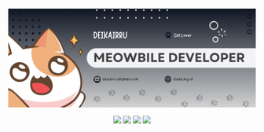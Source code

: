 [![deikairru](./Meowbile-Developer.png)](https://www.deikairru.my.id)
<div align="center">

[![](https://img.shields.io/badge/-youtube-red?style=for-the-badge&logo=youtube&logoColor=youtube&color=%23ff0000)](https://www.youtube.com/@Deikairru)
[![](https://img.shields.io/badge/-twitter-black?style=for-the-badge&logo=x&logoColor=x&color=black)](https://x.com/deikairru)
[![](https://img.shields.io/badge/-Instagram-pink?style=for-the-badge&logo=instagram&logoColor=instagram&color=white)](https://www.instagram.com/deikairru/)
[![](https://img.shields.io/badge/-Threads-black?style=for-the-badge&logo=threads&logoColor=threads&color=black)](https://www.threads.net/@deikairru)
</div>

<!---
deikairru/deikairru is a ✨ special ✨ repository because its `README.md` (this file) appears on your GitHub profile.
You can click the Preview link to take a look at your changes.
--->
